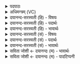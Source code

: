 <details><summary>पदपाठः</summary>

सु॒षा॒र॒थिः। सु॒सा॒र॒थिरिति॑ सुऽसार॒थिः। अश्वा॑नि॒वेत्यश्वा॑न्ऽइव। यत्। म॒नु॒ष्या᳖न्। ने॒नी॒यते॑। अ॒भीशु॑भि॒रित्य॒भीशु॑ऽभिः। वा॒जिन॑ऽइ॒वेति॑ वा॒जिनः॑ऽइव। हृ॒त्प्रति॑ष्ठम्। हृ॒त्प्रतिस्थ॒मिति॑ हृ॒त्ऽप्रति॑स्थम्। यत्। अ॒जि॒रम्। जवि॑ष्ठम्। तत्। मे॒। मनः॑। शि॒वस॑ङ्कल्प॒मिति॑ शि॒वऽस॑ङ्कल्पम्। अ॒स्तु॒। ६।
</details>

<details><summary>अधिमन्त्रम् (VC)</summary>

- मनो देवता
- शिवसङ्कल्प ऋषिः
- स्वराट्त्रिष्टुप्
- धैवतः
</details>

<details><summary>दयानन्द-सरस्वती (हि) - विषयः</summary>

फिर उसी विषय को अगले मन्त्र में कहा है ॥
</details>

<details><summary>दयानन्द-सरस्वती (हि) - पदार्थः</summary>

पदार्थान्वयभाषाः -  (यत्) जो मन (सुषारथिः) जैसे सुन्दर चतुर सारथि गाड़ीवान् (अश्वानिव) लगाम से घोड़ों को सब ओर से चलाता है, वैसे (मनुष्यान्) मनुष्यादि प्राणियों को (नेनीयते) शीघ्र-शीघ्र इधर-उधर घुमाता है और (अभीशुभिः) जैसे रस्सियों से (वाजिन इव) वेगवाले घोड़ों को सारथि वश में करता, वैसे नियम में रखता (यत्) जो (हृत्प्रतिष्ठम्) हृदय में स्थित (अजिरम्) विषयादि में प्रेरक वा वृद्धादि अवस्थारहित और (जविष्ठम्) अत्यन्त वेगवान् है, (तत्) वह (मे) मेरा (मनः) मन (शिवसङ्कल्पम्) मङ्गलमय नियम में इष्ट (अस्तु) होवे ॥६ ॥
</details>

<details><summary>दयानन्द-सरस्वती (हि) - भावार्थः</summary>

भावार्थभाषाः -  इस मन्त्र में दो उपमालङ्कार हैं। जो मनुष्य जिस पदार्थ में आसक्त है, वहीं बल से सारथि घोड़ों को जैसे वैसे प्राणियों को ले जाता और लगाम से सारथि घोड़ों को जैसे वैसे वश में रखता, सब मूर्खजन जिसके अनुकूल वर्त्तते और विद्वान् अपने वश में करते हैं, जो शुद्ध हुआ सुखकारी और अशुद्ध हुआ दुःखदायी, जो जीता हुआ सिद्धि को और न जीता हुआ असिद्धि को देता है, वह मन मनुष्यों को अपने वश में रखना चाहिये ॥६ ॥
</details>

<details><summary>दयानन्द-सरस्वती (सं) - विषयः</summary>

पुनस्तमेव विषयमाह ॥
</details>

<details><summary>दयानन्द-सरस्वती (सं) - पदार्थः</summary>

पदार्थान्वयभाषाः -  यत् सुषारथिरश्वानिव मनुष्यान्नेनीयतेऽभीशुभिर्वाजिन इव नियच्छति च बलात् सारथिरश्वानिव प्राणिनो नयति, यद्धृत्प्रतिष्ठमजिरं जविष्ठमस्ति, तन्मे मनः शिवसङ्कल्पमस्तु ॥६ ॥
</details>

<details><summary>दयानन्द-सरस्वती (सं) - भावार्थः</summary>

भावार्थभाषाः -  अत्रोपमालङ्कारौ। यत्रासक्तं तत्रैव प्रग्रहैः सारथिः तुरङ्गानिव वशे स्थापयति, सर्वेऽविद्वांसो यदनुवर्त्तन्ते विद्वांसश्च यत्स्ववशं कुर्वन्ति, यच्छुद्धं सत्सुखकार्य्यशुद्धं सद् दुःखकारि यज्जितं सिद्धिं यदजितमसिद्धिं प्रयच्छति, तन्मनो मनुष्यैः स्ववशं सदा रक्षणीयम् ॥६ ॥
</details>

<details><summary>सविता जोशी ← दयानन्दः (म) - भावार्थः</summary>

भावार्थभाषाः -  या मंत्रात दोन उपमालंकार आहेत. जसा चतुर सारथी घोड्यांचा लगाम खेचून त्यांना योग्य तऱ्हेने चालवून वेगवान घोड्यांना आपल्या ताब्यत ठेवतो.
</details>

<details><summary>सविता जोशी ← दयानन्दः (म) - पादटिप्पनी</summary>

टिप्पणी:   तसे मूर्ख लोक ज्या मनाच्या तंत्राने वागतात व विद्वान लोक त्या मनाला ताब्यत ठेवतात. असे मन पवित्र असेल तर सुखदायक व अपवित्र असेल तर दुःखदायक ठरते. त्यामुळे जिंकल्यास अजिंक्य नसता हार अशा या चिरतरुण मनाला (विषयाकडे न वळविता) माणसांनी आपल्या ताब्यात ठेवले पाहिजे.
</details>